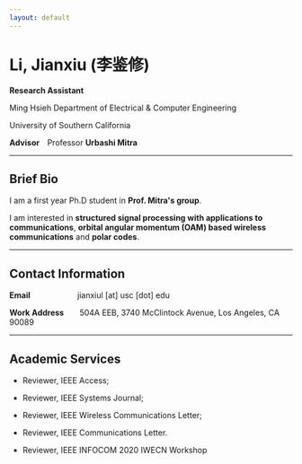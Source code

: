 ```yaml
---
layout: default
---
```


# Li, Jianxiu (李鉴修)


**Research Assistant** &nbsp;


Ming Hsieh Department of Electrical & Computer Engineering

University of Southern California &nbsp;


**Advisor**&emsp;Professor **Urbashi Mitra** &nbsp;

*****

## Brief Bio

I am a first year Ph.D student in **Prof. Mitra's group**. 

I am interested in **structured signal processing with applications to communications**, **orbital angular momentum (OAM) based wireless communications** and **polar codes**.&nbsp;

*****

## Contact Information
**Email**&emsp;&emsp;&emsp;&emsp;&emsp;&emsp;jianxiul [at] usc [dot] edu

**Work Address**&emsp;&emsp;504A EEB, 3740 McClintock Avenue, Los Angeles, CA 90089 &nbsp;

*****
## Academic Services
* Reviewer, IEEE Access;

* Reviewer, IEEE Systems Journal;

* Reviewer, IEEE Wireless Communications Letter;

* Reviewer, IEEE Communications Letter.

* Reviewer, IEEE INFOCOM 2020 IWECN Workshop
